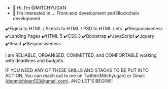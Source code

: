 - 👋 Hi, I’m @MITCHYUGAN
- 👀 I’m interested in ... Front-end development and Blockchain development
 
✔️Figma to HTML / Sketch to HTML / PSD to HTML / etc.
✔️Responsiveness
✔️Landing Pages
✔️HTML 5
✔️CSS 3
✔️Bootstrap
✔️JavaScript
✔️Jquery
✔️React
✔️Responsiveness

I am RELIABLE, ORGANISED, COMMITTED, and COMFORTABLE working with deadlines and budgets.

IF YOU NEED ANY OF THESE SKILLS AND STACKS TO BE PUT INTO ACTION, You can reach out to me on Twitter(Mitchyugan) or Gmail (denmichigan123@gmail.com), AND LET'S BEGIN!!!

<!---
MITCHYUGAN/MITCHYUGAN is a ✨ special ✨ repository because its `README.md` (this file) appears on your GitHub profile.
You can click the Preview link to take a look at your changes.
--->
